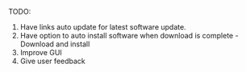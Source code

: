 TODO:
1. Have links auto update for latest software update.
2. Have option to auto install software when download is complete -  Download and install
3. Improve GUI 
4. Give user feedback 


